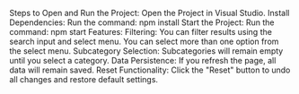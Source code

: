 Steps to Open and Run the Project:
Open the Project in Visual Studio.
Install Dependencies:
  Run the command: npm install
Start the Project:
  Run the command: npm start
Features:
  Filtering:
    You can filter results using the search input and select menu.
    You can select more than one option from the select menu.
  Subcategory Selection:
    Subcategories will remain empty until you select a category.
  Data Persistence:
    If you refresh the page, all data will remain saved.
  Reset Functionality:
    Click the "Reset" button to undo all changes and restore default settings.
